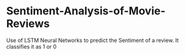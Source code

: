 # Sentiment-Analysis-of-Movie-Reviews
Use of LSTM Neural Networks to predict the Sentiment of a review. It classifies it as 1 or 0 

